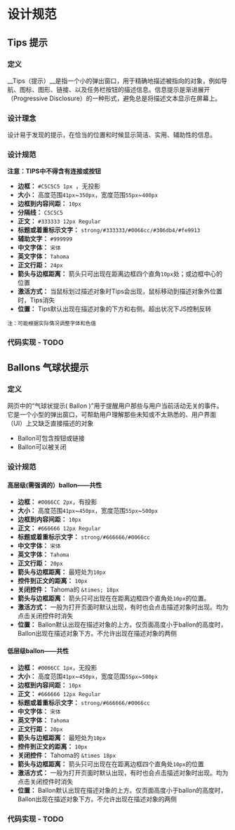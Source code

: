 # 设计规范

## Tips 提示

### 定义

__Tips（提示）__是指一个小的弹出窗口，用于精确地描述被指向的对象，例如导航、图标、图形、链接、以及任务栏按钮的描述信息。信息提示是渐进展开（Progressive Disclosure）的一种形式，避免总是将描述文本显示在屏幕上。

### 设计理念

设计易于发现的提示，在恰当的位置和时候显示简洁、实用、辅助性的信息。

### 设计规范

__注意：TIPS中不得含有连接或按钮__

* __边框：__ `#C5C5C5 1px `，无投影
* __大小：__ 高度范围`41px`~`350px`，宽度范围`55px`~`400px` 
* __边框到内容间距：__ `10px`
* __分隔线：__ `C5C5C5`
* __正文：__ `#333333 12px Regular`
* __标题或着重标示文字：__ `strong/#333333/#0066cc/#306db4/#fe9913`
* __辅助文字：__ `#999999`
* __中文字体：__ `宋体`
* __英文字体：__ `Tahoma`
* __正文行距：__ `24px`
* __箭头与边框距离：__ 箭头只可出现在距离边框四个直角`10px`处；或边框中心的位置
* __激活方式：__ 当鼠标划过描述对象时Tips会出现，鼠标移动到描述对象外位置时，Tips消失
* __位置：__ Tips默认出现在描述对象的下方和右侧。超出状况下JS控制反转

`注：可能根据实际情况调整字体和色值`

### 代码实现 - TODO

## Ballons 气球状提示

### 定义

网页中的“气球状提示( Ballon )”用于提醒用户那些与用户当前活动无关的事件。它是一个小型的弹出窗口，可帮助用户理解那些未知或不太熟悉的、用户界面（UI）上又缺乏直接描述的对象

* Ballon可包含按钮或链接
* Ballon可以被关闭

### 设计规范

#### 高层级(需强调的）ballon——共性

* __边框：__ `#0066CC 2px`，有投影
* __大小：__ 高度范围`41px`~`450px`，宽度范围`55px`~`500px` 
* __边框到内容间距：__ `10px`
* __正文：__ `#666666 12px Regular`
* __标题或着重标示文字：__ `strong/#666666/#0066cc`
* __中文字体：__ `宋体`
* __英文字体：__ `Tahoma`
* __正文行距：__ `20px`
* __箭头与边框距离：__ 最短处为`10px`
* __控件到正文的距离：__ `10px`
* __关闭控件：__ Tahoma的 `&times; 18px`
* __箭头与边框距离：__ 箭头只可出现在在距离边框四个直角处`10px`的位置。
* __激活方式：__ 一般为打开页面时默认出现，有时也会点击描述对象时出现。均为点击关闭控件时消失
* __位置：__ Ballon默认出现在描述对象的上方。仅页面高度小于ballon的高度时，Ballon出现在描述对象下方。不允许出现在描述对象的两侧

#### 低层级ballon——共性
* __边框：__ `#0066CC 1px`，无投影
* __大小：__ 高度范围`41px`~`450px`，宽度范围`55px`~`500px` 
* __边框到内容间距：__ `10px`
* __正文：__ `#666666 12px Regular`
* __标题或着重标示文字：__ `strong/#666666/#0066cc`
* __中文字体：__ `宋体`
* __英文字体：__ `Tahoma`
* __正文行距：__ `20px`
* __箭头与边框距离：__ 最短处为`10px`
* __控件到正文的距离：__ `10px`
* __关闭控件：__ Tahoma的 `&times 18px`
* __箭头与边框距离：__ 箭头只可出现在在距离边框四个直角处`10px`的位置
* __激活方式：__ 一般为打开页面时默认出现，有时也会点击描述对象时出现。均为点击关闭控件时消失
* __位置：__ Ballon默认出现在描述对象的上方。仅页面高度小于ballon的高度时，Ballon出现在描述对象下方。不允许出现在描述对象的两侧

### 代码实现 - TODO

